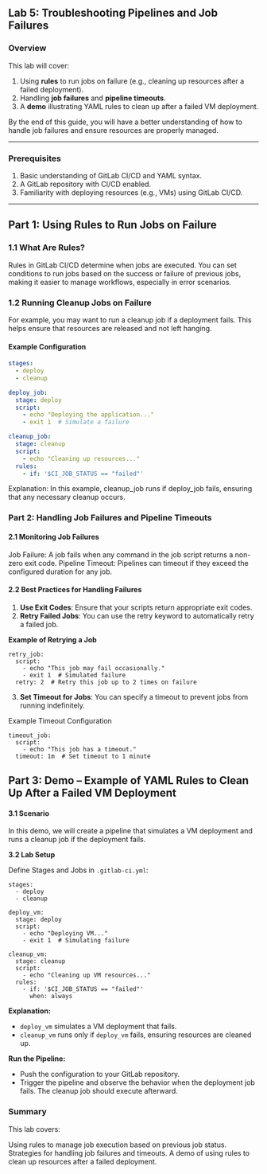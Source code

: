## Lab 5: Troubleshooting Pipelines and Job Failures

### Overview

This lab will cover:
1. Using **rules** to run jobs on failure (e.g., cleaning up resources after a failed deployment).
2. Handling **job failures** and **pipeline timeouts**.
3. A **demo** illustrating YAML rules to clean up after a failed VM deployment.

By the end of this guide, you will have a better understanding of how to handle job failures and ensure resources are properly managed.

---

### Prerequisites

1. Basic understanding of GitLab CI/CD and YAML syntax.
2. A GitLab repository with CI/CD enabled.
3. Familiarity with deploying resources (e.g., VMs) using GitLab CI/CD.

---

## Part 1: Using Rules to Run Jobs on Failure

### 1.1 What Are Rules?

Rules in GitLab CI/CD determine when jobs are executed. You can set conditions to run jobs based on the success or failure of previous jobs, making it easier to manage workflows, especially in error scenarios.

### 1.2 Running Cleanup Jobs on Failure

For example, you may want to run a cleanup job if a deployment fails. This helps ensure that resources are released and not left hanging.

#### Example Configuration

```yaml
stages:
  - deploy
  - cleanup

deploy_job:
  stage: deploy
  script:
    - echo "Deploying the application..."
    - exit 1  # Simulate a failure

cleanup_job:
  stage: cleanup
  script:
    - echo "Cleaning up resources..."
  rules:
    - if: '$CI_JOB_STATUS == "failed"'
```


Explanation: In this example, cleanup_job runs if deploy_job fails, ensuring that any necessary cleanup occurs.


### Part 2: Handling Job Failures and Pipeline Timeouts

#### 2.1 Monitoring Job Failures

Job Failure: A job fails when any command in the job script returns a non-zero exit code.
Pipeline Timeout: Pipelines can timeout if they exceed the configured duration for any job.

#### 2.2 Best Practices for Handling Failures

1. **Use Exit Codes**: Ensure that your scripts return appropriate exit codes.
2. **Retry Failed Jobs**: You can use the retry keyword to automatically retry a failed job.

**Example of Retrying a Job**

```
retry_job:
  script:
    - echo "This job may fail occasionally."
    - exit 1  # Simulated failure
  retry: 2  # Retry this job up to 2 times on failure
```

3. **Set Timeout for Jobs**: You can specify a timeout to prevent jobs from running indefinitely.

Example Timeout Configuration

```
timeout_job:
  script:
    - echo "This job has a timeout."
  timeout: 1m  # Set timeout to 1 minute
```

## Part 3: Demo – Example of YAML Rules to Clean Up After a Failed VM Deployment

#### 3.1 Scenario

In this demo, we will create a pipeline that simulates a VM deployment and runs a cleanup job if the deployment fails.

**3.2 Lab Setup**

Define Stages and Jobs in `.gitlab-ci.yml`:

```
stages:
  - deploy
  - cleanup

deploy_vm:
  stage: deploy
  script:
    - echo "Deploying VM..."
    - exit 1  # Simulating failure

cleanup_vm:
  stage: cleanup
  script:
    - echo "Cleaning up VM resources..."
  rules:
    - if: '$CI_JOB_STATUS == "failed"'
      when: always
```

**Explanation:**

- `deploy_vm` simulates a VM deployment that fails.
- `cleanup_vm` runs only if `deploy_vm` fails, ensuring resources are cleaned up.

**Run the Pipeline:**

- Push the configuration to your GitLab repository.
- Trigger the pipeline and observe the behavior when the deployment job fails. The cleanup job should execute afterward.


### Summary

This lab covers:

Using rules to manage job execution based on previous job status.
Strategies for handling job failures and timeouts.
A demo of using rules to clean up resources after a failed deployment.